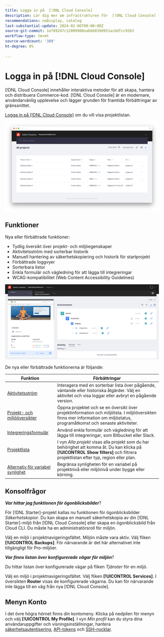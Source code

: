 ```yaml
---
title: Logga in på  [!DNL Cloud Console]
description: Lär dig mer om infrastrukturen för  [!DNL Cloud Console] for Adobe Commerce i molnet.
recommendations: noDisplay, catalog
last-substantial-update: 2024-02-06T00:00:00Z
source-git-commit: 1e789247c12009908eabb6039d951acbdfcc9263
workflow-type: tm+mt
source-wordcount: '389'
ht-degree: 0%

---
```



# Logga in på [!DNL Cloud Console]

[!DNL Cloud Console] innehåller interaktiva metoder för att skapa, hantera och distribuera Commerce-kod. [!DNL Cloud Console] är en modernare, användarvänlig upplevelse och lägger grunden för framtida förbättringar av gränssnittet.

[Logga in på  [!DNL Cloud Console]](https://console.adobecommerce.com) om du vill visa projektlistan.

![Projektlista](../assets/ui-allprojects-list.png)

## Funktioner

Nya eller förbättrade funktioner:

- Tydlig översikt över projekt- och miljöegenskaper
- Aktivitetsström med sorterbar historik
- Manuell hantering av säkerhetskopiering och historik för startprojekt
- Förbättrade loggvyer
- Sorterbara listor
- Enkla formulär och vägledning för att lägga till integreringar
- WCAG-kompatibilitet (Web Content Accessibility Guidelines)

![[!DNL Cloud Console]](../assets/CloudConsole.svg)

De nya eller förbättrade funktionerna är följande:

| Funktion | Förbättringar |
| -------------- | ----------------------------------- |
| [Aktivitetsström](../cloud-guide/project/activity-stream.md) | Interagera med en sorterbar lista över pågående, väntande eller historiska åtgärder. Välj en aktivitet och visa loggar eller avbryt en pågående version. |
| [Projekt- och miljööversikter](../cloud-guide/project/overview.md#project-overview) | Öppna projektet och se en översikt över projektinformation och miljölista. I miljööversikten finns mer information om miljöstatus, programåtkomst och senaste aktiviteter. |
| [Integreringsformulär](../cloud-guide/integrations/overview.md) | Använd enkla formulär och vägledning för att lägga till integreringar, som Bitbucket eller Slack. |
| [Projektlista](../cloud-guide/project/overview.md#cloud-console) | I vyn _Alla projekt_ visas alla projekt som du har behörighet att komma åt. Du kan klicka på **[!UICONTROL Show filters]** och filtrera projektlistan efter typ, region eller plan. |
| [Alternativ för variabel synlighet](../cloud-guide/environment/variable-levels.md) | Begränsa synligheten för en variabel på projektnivå eller miljönivå under bygge eller körning. |

<!-- The following are features yet to be activated:
| **Apps and services topology** | The Apps & Services topology is visible on Project and Environment views. This interactive diagram allows you to select a service and view the relationship details, such as name, type, version, port, and more. Click **[!UICONTROL View details]** to access the overview and configuration panel for each service. | -->

## Konsolfrågor

**_Var hittar jag funktionen för ögonblicksbilder_**?

För [!DNL Starter]-projekt kallas nu funktionen för ögonblicksbilder _Säkerhetskopior_. Du kan skapa en manuell säkerhetskopia av din [!DNL Starter]-miljö från [!DNL Cloud Console] eller skapa en ögonblicksbild från Cloud CLI. Du måste ha en administratörsroll för miljön.

Välj en miljö i projektnavigeringsfältet. Miljön måste vara aktiv. Välj fliken **[!UICONTROL Backups]**. För närvarande är det här alternativet inte tillgängligt för Pro-miljöer.

**_Var finns listan över konfigurerade vägar för miljön_**?

Du hittar listan över konfigurerade vägar på fliken _Tjänster_ för en miljö.

Välj en miljö i projektnavigeringsfältet. Välj fliken **[!UICONTROL Services]**. I översikten **Router** visas de konfigurerade vägarna. Du kan för närvarande inte lägga till en väg från nya [!DNL Cloud Console].

## Menyn Konto

I det övre högra hörnet finns din kontomeny. Klicka på nedpilen för menyn och välj **[!UICONTROL My Profile]**. I vyn _Min profil_ kan du styra dina användaruppgifter och visningsinställningar, hantera [säkerhetsautentisering](../cloud-guide/project/user-access.md#user-authentication-requirements), [API-tokens](../cloud-guide/project/user-access.md#create-an-api-token) och [SSH-nycklar](../cloud-guide/development/secure-connections.md).
